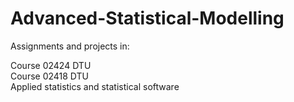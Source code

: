 # Advanced-Statistical-Modelling
Assignments and projects in:

Course 02424 DTU <br>
Course 02418 DTU <br>
Applied statistics and statistical software
